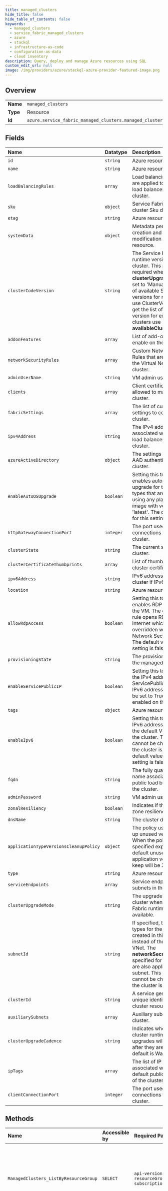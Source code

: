 ```yaml
---
title: managed_clusters
hide_title: false
hide_table_of_contents: false
keywords:
  - managed_clusters
  - service_fabric_managed_clusters
  - azure    
  - stackql
  - infrastructure-as-code
  - configuration-as-data
  - cloud inventory
description: Query, deploy and manage Azure resources using SQL
custom_edit_url: null
image: /img/providers/azure/stackql-azure-provider-featured-image.png
---
```

  
    

## Overview
<table><tbody>
<tr><td><b>Name</b></td><td><code>managed_clusters</code></td></tr>
<tr><td><b>Type</b></td><td>Resource</td></tr>
<tr><td><b>Id</b></td><td><code>azure.service_fabric_managed_clusters.managed_clusters</code></td></tr>
</tbody></table>

## Fields
| Name | Datatype | Description |
|:-----|:---------|:------------|
| `id` | `string` | Azure resource identifier. |
| `name` | `string` | Azure resource name. |
| `loadBalancingRules` | `array` | Load balancing rules that are applied to the public load balancer of the cluster. |
| `sku` | `object` | Service Fabric managed cluster Sku definition |
| `etag` | `string` | Azure resource etag. |
| `systemData` | `object` | Metadata pertaining to creation and last modification of the resource. |
| `clusterCodeVersion` | `string` | The Service Fabric runtime version of the cluster. This property is required when **clusterUpgradeMode** is set to 'Manual'. To get list of available Service Fabric versions for new clusters use ClusterVersion API. To get the list of available version for existing clusters use **availableClusterVersions**. |
| `addonFeatures` | `array` | List of add-on features to enable on the cluster. |
| `networkSecurityRules` | `array` | Custom Network Security Rules that are applied to the Virtual Network of the cluster. |
| `adminUserName` | `string` | VM admin user name. |
| `clients` | `array` | Client certificates that are allowed to manage the cluster. |
| `fabricSettings` | `array` | The list of custom fabric settings to configure the cluster. |
| `ipv4Address` | `string` | The IPv4 address associated with the public load balancer of the cluster. |
| `azureActiveDirectory` | `object` | The settings to enable AAD authentication on the cluster. |
| `enableAutoOSUpgrade` | `boolean` | Setting this to true enables automatic OS upgrade for the node types that are created using any platform OS image with version 'latest'. The default value for this setting is false. |
| `httpGatewayConnectionPort` | `integer` | The port used for HTTP connections to the cluster. |
| `clusterState` | `string` | The current state of the cluster.<br /> |
| `clusterCertificateThumbprints` | `array` | List of thumbprints of the cluster certificates. |
| `ipv6Address` | `string` | IPv6 address for the cluster if IPv6 is enabled. |
| `location` | `string` | Azure resource location. |
| `allowRdpAccess` | `boolean` | Setting this to true enables RDP access to the VM. The default NSG rule opens RDP port to Internet which can be overridden with custom Network Security Rules. The default value for this setting is false. |
| `provisioningState` | `string` | The provisioning state of the managed resource. |
| `enableServicePublicIP` | `boolean` | Setting this to true will link the IPv4 address as the ServicePublicIP of the IPv6 address. It can only be set to True if IPv6 is enabled on the cluster. |
| `tags` | `object` | Azure resource tags. |
| `enableIpv6` | `boolean` | Setting this to true creates IPv6 address space for the default VNet used by the cluster. This setting cannot be changed once the cluster is created. The default value for this setting is false. |
| `fqdn` | `string` | The fully qualified domain name associated with the public load balancer of the cluster. |
| `adminPassword` | `string` | VM admin user password. |
| `zonalResiliency` | `boolean` | Indicates if the cluster has zone resiliency. |
| `dnsName` | `string` | The cluster dns name. |
| `applicationTypeVersionsCleanupPolicy` | `object` | The policy used to clean up unused versions. When the policy is not specified explicitly, the default unused application versions to keep will be 3. |
| `type` | `string` | Azure resource type. |
| `serviceEndpoints` | `array` | Service endpoints for subnets in the cluster. |
| `clusterUpgradeMode` | `string` | The upgrade mode of the cluster when new Service Fabric runtime version is available.<br /> |
| `subnetId` | `string` | If specified, the node types for the cluster are created in this subnet instead of the default VNet. The **networkSecurityRules** specified for the cluster are also applied to this subnet. This setting cannot be changed once the cluster is created. |
| `clusterId` | `string` | A service generated unique identifier for the cluster resource. |
| `auxiliarySubnets` | `array` | Auxiliary subnets for the cluster. |
| `clusterUpgradeCadence` | `string` | Indicates when new cluster runtime version upgrades will be applied after they are released. By default is Wave0. |
| `ipTags` | `array` | The list of IP tags associated with the default public IP address of the cluster. |
| `clientConnectionPort` | `integer` | The port used for client connections to the cluster. |
## Methods
| Name | Accessible by | Required Params | Description |
|:-----|:--------------|:----------------|:------------|
| `ManagedClusters_ListByResourceGroup` | `SELECT` | `api-version, resourceGroupName, subscriptionId` | Gets all Service Fabric cluster resources created or in the process of being created in the resource group. |
| `ManagedClusters_ListBySubscription` | `SELECT` | `api-version, subscriptionId` | Gets all Service Fabric cluster resources created or in the process of being created in the subscription. |
| `ManagedClusters_CreateOrUpdate` | `INSERT` | `api-version, clusterName, resourceGroupName, subscriptionId` | Create or update a Service Fabric managed cluster resource with the specified name. |
| `ManagedClusters_Delete` | `DELETE` | `api-version, clusterName, resourceGroupName, subscriptionId` | Delete a Service Fabric managed cluster resource with the specified name. |
| `ManagedClusters_Get` | `EXEC` | `api-version, clusterName, resourceGroupName, subscriptionId` | Get a Service Fabric managed cluster resource created or in the process of being created in the specified resource group. |
| `ManagedClusters_Update` | `EXEC` | `api-version, clusterName, resourceGroupName, subscriptionId` | Update the tags of of a Service Fabric managed cluster resource with the specified name. |
